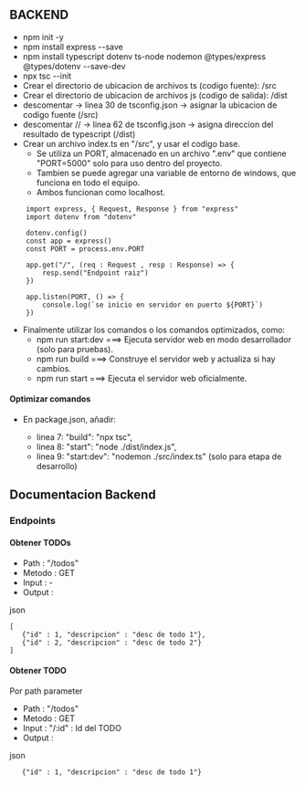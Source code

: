 ## BACKEND

 - npm init -y
 - npm install express --save
 - npm install typescript dotenv ts-node nodemon @types/express @types/dotenv --save-dev
 - npx tsc --init
 - Crear el directorio de ubicacion de archivos ts (codigo fuente): /src
 - Crear el directorio de ubicacion de archivos js (codigo de salida): /dist
 - descomentar -> linea 30 de tsconfig.json -> asignar la ubicacion de codigo fuente (/src)
 - descomentar // -> linea 62 de tsconfig.json -> asigna direccion del resultado de typescript (/dist)
 - Crear un archivo index.ts en "/src", y usar el codigo base.
    - Se utiliza un PORT, almacenado en un archivo ".env" que contiene "PORT=5000" solo para uso dentro del proyecto.
    - Tambien se puede agregar una variable de entorno de windows, que funciona en todo el equipo.
    - Ambos funcionan como localhost.

```
    import express, { Request, Response } from "express"
    import dotenv from "dotenv"

    dotenv.config()
    const app = express()
    const PORT = process.env.PORT

    app.get("/", (req : Request , resp : Response) => {
        resp.send("Endpoint raiz")
    })

    app.listen(PORT, () => {
        console.log(`se inicio en servidor en puerto ${PORT}`)
    })
```
 - Finalmente utilizar los comandos o los comandos optimizados, como:
    - npm run start:dev ===> Ejecuta servidor web en modo desarrollador (solo para pruebas).
    - npm run build ===> Construye el servidor web y actualiza si hay cambios.
    - npm run start ===> Ejecuta el servidor web oficialmente.

 #### Optimizar comandos

 - En package.json, añadir:

    - linea 7: "build": "npx tsc",
    - linea 8: "start": "node ./dist/index.js",
    - linea 9: "start:dev": "nodemon ./src/index.ts" (solo para etapa de desarrollo)

## Documentacion Backend

### Endpoints

#### Obtener TODOs

 - Path : "/todos"
 - Metodo : GET
 - Input : -
 - Output :

json
 ```
 [
    {"id" : 1, "descripcion" : "desc de todo 1"},
    {"id" : 2, "descripcion" : "desc de todo 2"}
 ]
 ```

 #### Obtener TODO

 Por path parameter
 - Path : "/todos"
 - Metodo : GET
 - Input : "/:id" : Id del TODO
 - Output :

json
 ```
    {"id" : 1, "descripcion" : "desc de todo 1"}
 ```
